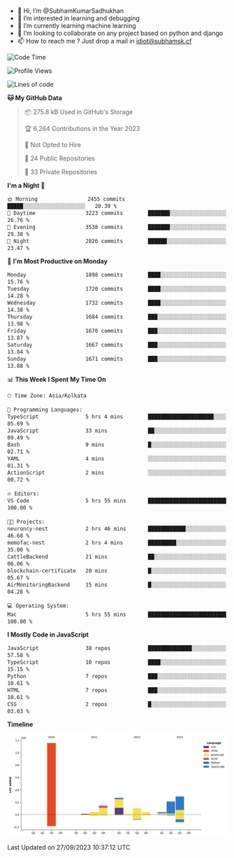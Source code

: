 - 👋 Hi, I’m @SubhamKumarSadhukhan
- 👀 I’m interested in learning and debugging
- 🌱 I’m currently learning machine learning
- 💞️ I’m looking to collaborate on any project based on python and django
- 📫 How to reach me ?
      Just drop a mail in idiot@subhamsk.cf

<!---
SubhamKumarSadhukhan/SubhamKumarSadhukhan is a ✨ special ✨ repository because its `README.md` (this file) appears on your GitHub profile.
You can click the Preview link to take a look at your changes.
--->


<!--START_SECTION:waka-->
![Code Time](http://img.shields.io/badge/Code%20Time-1%2C581%20hrs%2016%20mins-blue)

![Profile Views](http://img.shields.io/badge/Profile%20Views-24-blue)

![Lines of code](https://img.shields.io/badge/From%20Hello%20World%20I%27ve%20Written-2.3%20million%20lines%20of%20code-blue)

**🐱 My GitHub Data** 

> 📦 275.8 kB Used in GitHub's Storage 
 > 
> 🏆 6,264 Contributions in the Year 2023
 > 
> 🚫 Not Opted to Hire
 > 
> 📜 24 Public Repositories 
 > 
> 🔑 33 Private Repositories 
 > 
**I'm a Night 🦉** 

```text
🌞 Morning                2455 commits        █████░░░░░░░░░░░░░░░░░░░░   20.39 % 
🌆 Daytime                3223 commits        ███████░░░░░░░░░░░░░░░░░░   26.76 % 
🌃 Evening                3538 commits        ███████░░░░░░░░░░░░░░░░░░   29.38 % 
🌙 Night                  2826 commits        ██████░░░░░░░░░░░░░░░░░░░   23.47 % 
```
📅 **I'm Most Productive on Monday** 

```text
Monday                   1898 commits        ████░░░░░░░░░░░░░░░░░░░░░   15.76 % 
Tuesday                  1720 commits        ████░░░░░░░░░░░░░░░░░░░░░   14.28 % 
Wednesday                1732 commits        ████░░░░░░░░░░░░░░░░░░░░░   14.38 % 
Thursday                 1684 commits        ███░░░░░░░░░░░░░░░░░░░░░░   13.98 % 
Friday                   1670 commits        ███░░░░░░░░░░░░░░░░░░░░░░   13.87 % 
Saturday                 1667 commits        ███░░░░░░░░░░░░░░░░░░░░░░   13.84 % 
Sunday                   1671 commits        ███░░░░░░░░░░░░░░░░░░░░░░   13.88 % 
```


📊 **This Week I Spent My Time On** 

```text
🕑︎ Time Zone: Asia/Kolkata

💬 Programming Languages: 
TypeScript               5 hrs 4 mins        █████████████████████░░░░   85.69 % 
JavaScript               33 mins             ██░░░░░░░░░░░░░░░░░░░░░░░   09.49 % 
Bash                     9 mins              █░░░░░░░░░░░░░░░░░░░░░░░░   02.71 % 
YAML                     4 mins              ░░░░░░░░░░░░░░░░░░░░░░░░░   01.31 % 
ActionScript             2 mins              ░░░░░░░░░░░░░░░░░░░░░░░░░   00.72 % 

🔥 Editors: 
VS Code                  5 hrs 55 mins       █████████████████████████   100.00 % 

🐱‍💻 Projects: 
neuroncy-nest            2 hrs 46 mins       ████████████░░░░░░░░░░░░░   46.68 % 
memofac-nest             2 hrs 4 mins        █████████░░░░░░░░░░░░░░░░   35.00 % 
CattleBackend            21 mins             ██░░░░░░░░░░░░░░░░░░░░░░░   06.06 % 
blockchain-certificate   20 mins             █░░░░░░░░░░░░░░░░░░░░░░░░   05.67 % 
AirMonitoringBackend     15 mins             █░░░░░░░░░░░░░░░░░░░░░░░░   04.28 % 

💻 Operating System: 
Mac                      5 hrs 55 mins       █████████████████████████   100.00 % 
```

**I Mostly Code in JavaScript** 

```text
JavaScript               38 repos            ██████████████░░░░░░░░░░░   57.58 % 
TypeScript               10 repos            ████░░░░░░░░░░░░░░░░░░░░░   15.15 % 
Python                   7 repos             ███░░░░░░░░░░░░░░░░░░░░░░   10.61 % 
HTML                     7 repos             ███░░░░░░░░░░░░░░░░░░░░░░   10.61 % 
CSS                      2 repos             █░░░░░░░░░░░░░░░░░░░░░░░░   03.03 % 
```



**Timeline**

![Lines of Code chart](https://raw.githubusercontent.com/SubhamKumarSadhukhan/SubhamKumarSadhukhan/main/assets/bar_graph.png)


 Last Updated on 27/09/2023 10:37:12 UTC
<!--END_SECTION:waka-->
